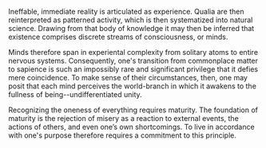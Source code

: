 Ineffable, immediate reality is articulated as experience. Qualia are then reinterpreted as patterned activity, which is then systematized into natural science. Drawing from that body of knowledge it may then be inferred that existence comprises discrete streams of consciousness, or minds.

Minds therefore span in experiental complexity from solitary atoms to entire nervous systems. Consequently, one's transition from commonplace matter to sapience is such an impossibly rare and significant privilege that it defies mere coincidence. To make sense of their circumstances, then, one may posit that each mind perceives the world-branch in which it awakens to the fullness of being--undifferentiated unity.

Recognizing the oneness of everything requires maturity. The foundation of maturity is the rejection of misery as a reaction to external events, the actions of others, and even one’s own shortcomings. To live in accordance with one's purpose therefore requires a commitment to this principle.